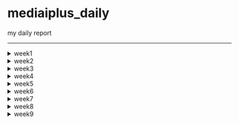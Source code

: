 # mediaiplus_daily
my daily report

******

<details>
<summary>week1</summary>

> <details>
> 
> <summary>20230302</summary>
> 
> ```
> 
> vscode
> DBeaver
> WinSCP
> MongoCompass
> 
> jh.park@mediaiplus.com 
> 123ssk12!
> 
> 메일확인 outlook
> 
> confluence
> 
> 임상시험공부 - 글로벌 임상시험 성공하기
> 
> 인턴십OT 내용정리
> 
> 컴공핵심과목 : 내가 잘하는거->대답잘할수있는거
> 자기소개 : 내가 얼마나 개발을 잘하는지, 얼마나빠르게 성장할수있는지 
> 면접관의 의도?? 편한마음으로 임하자..?
> 
> pw : 0130
> 
> task1 : EudraCT -> CTIS 
> task2 : CRIS result 수집하기
> 
> ```
> 
> </details>
> 
> <details>
> <summary>20230303</summary>
> 
> ```
> 
> 질문할거 -> 구글링 먼저하자
> 1. yml 
> 2. 파서에서 start_date yesterday 주석 이상한것같음
> 3. start_date, saving_start_date difference -> 왜 굳이 따로 두는가 ??
> 
> 
> 폴더 강제삭제 : rm -rf (folder)
> 
> 코드해석하기
> l19 : 파서
> l20 : common에서 logger가져오기 -> common_util로 가보면
> l80 : scraper 정의
> 
> 코드실행하기
> 
> 커맨드 : python scraper_manager.py
> 
> 디폴트값 nih 
> Scraper클래스로 nih 인스턴스 만듬
> _get_model 메소드 실행 -> _handling_date메소드 실행 -> NIHct 모델 리턴함 (클래스로 선언된 모델 임포트해서 갖고옴)
> 
> Namespace(start_date='lastupdatedate', end_date='today', save='no', insert='no', date_parameter=0, cris_start=0, cris_end=None, cris_lang='K', model='nih', email='no')
> 
> cris, mfds -> yaml에서 함
> 
> 핸들링데이터 메소드의 역할 
> 2023-03-01 today 를 아래처럼 변환해줌
> 03/01/2023 03/03/2023
> 
> dao가 뭘까?
> dao
> 
> run 메소드를 이해해보자
> 1. 비교
> 2. 크롤링해옴
> 3. 디비에 트리로 바꿔서 집어넣음
> 
> 
> parser?? : 커맨드라인 인수 파싱하기
> 
> 로컬 디비 만들기 : mysql부터 다시 깔자
> 
> get방식으로 api가져오기 -> 스키마 컴페어 부분부터 다시보기
> 
> ```
> 
> </details>
  
</details>

<!-- week2 -->

<details>
<summary>week2</summary>

> <details>
> <summary>20230306</summary>
> 
> ```
> import ipdb; ipdb.set_trace() 앞으로 디버깅은 이거로 하자
> 로컬에 DB설치하는법을 따로 배워야함...     
> tqdm 이라는 신기한 라이브러리를 배웠음
>   
> api를 통해 정보를 받아올수있다.
> Headers : fakeheaders -> 크롤링시 우회용
> 
> nih 접속하여 회사DB와 비교해보았음. 가장최신화된 자료가 NCT05754515 였는데,
> 회사DB에 contacts 정보가 정확히 입력되어있었음. 
> exact_tree 코드  556~690 
>   
> https://www.clinicaltrials.gov/ct2/home
>   
> ```
> <img
>      src="https://user-images.githubusercontent.com/126745832/223040633-c0b674cc-ac1f-47f8-ab99-f5087f376cc2.png"
>      width=300
>      height=100
> />
> <img
>      src="https://user-images.githubusercontent.com/126745832/223040690-9e20b7f5-e17a-4cf8-a415-63d850956a90.png"
>      width=300
>      height=100
> />
>   
> ```
> 위와 같이 
> /home/jh_park/test/_test/models/nihct/utils/info.py 코드에 적혀진대로 4개가 DB에도 저장된것.
> ```
> <img
>      src="https://user-images.githubusercontent.com/126745832/223041521-9cb969b8-3bbf-43ce-9add-3deb3032159f.png"
>      width=300
>      height=300
> />
> 
> ```
> 각각은 위와 같이 정의됨.
> DB에서 column의 이름임. > RDB cloumn scheme
> 
> compare scheme > crawl data > make tree > insert to DB
>   
> __repr__ : Node만들때(make tree) 사용했음.
> ```
>   
> </details>
> 
> <details>
> <summary>20230307</summary>
> 
> ```
> __str__, __repr__ 차이점 보기
>   
> >>> import datetime
> >>> a = datetime.datetime(2017, 9, 27)
> >>> str(a)
> '2017-09-27 00:00:00'
> >>> repr(a)
> 'datetime.datetime(2017, 9, 27, 0, 0)'
> 
>   
>   
> 크롤링과정 
> 
> NStudiesFound : 업데이트해줘야하는 데이터
> trial/100 만큼 iteration -> full_study_list 채움
> make tree를 이용하여 트리구조로 field_list를 만듬
> 23개의 element를 갖고있음 
> field_list[0] 는 이중리스트형태로 각각의 요소가 그에 해당되는 모듈의 정보를 갖고있음.
> 예시 : [ ['NCT05756881', Node (Level 0) : [struct] IdentificationModule / None // num of child of this node : 5],
>          ['NCT05756868', Node (Level 0) : [struct] IdentificationModule / None // num of child of this node : 5],
>          ['NCT05756855', Node (Level 0) : [struct] IdentificationModule / None // num of child of this node : 6] ... ]
>   
> 이를 바탕으로 rows를 만들면
> 
> [ ['NCT00001971', 'Evaluation of Patients With Liver Disease', 'Evaluation of Patients With Liver Disease', 'National Institutes of Health Clinical Center (CC)', '910214', 'NIH', None, None, None, None, '2023-03-07 10:18:13', '2023-03-07 10:18:13'], 
>   ['NCT00001481', 'The Role of Hormones in Postpartum Mood Disorders', 'An Endocrine Model for Postpartum Mood Disorders', 'National Institutes of Health Clinical Center (CC)', '950097', 'NIH', None, None, None, None, '2023-03-07 10:18:13', '2023-03-07 10:18:13'], 
>   ['NCT00001160', 'Studies on Tumors of the Thyroid', 'Studies on Thyroid Nodules and Thyroid Cancer', 'National Institutes of Health Clinical Center (CC)', '770096', 'NIH', None, None, None, None, '2023-03-07 10:18:13', '2023-03-07 10:18:13'] ... ]  
> 
>   
> cris 데이터 가져오기 
>   
> 그전에 질문
> 
> 1. DB에 중복 데이터가 존재함 
>   https://cris.nih.go.kr/cris/search/detailSearch.do/?seq=14743&search_page=L&search_lang=K
>   https://cris.nih.go.kr/cris/search/detailSearch.do/?seq=15988&search_page=L&search_lang=K
>   -> cris가 버전관리를 안해서 생기는 문제였음. 나중에 최신의 버전 (높은 key)을 유지하자
> 2. PRE20190408-003 ??
>   pre로 key로만 들어갈수있음
> 3. selenium.common.exceptions.WebDriverException: Message: 'chromedriver' executable may have wrong permissions. Please see https://chromedriver.chromium.org/home
>   해결 : 크롬드라이버 깔아서 .env.yml 변
> 4. 링크접속불가 
>   https://cris.nih.go.kr/cris/resultsearch/resultSearch.do/
> 5. 디비에 널값이 있는이유? 
> 
> 
> 크롤링하는법  
>  
> 먼저 갱신일을 기준으로 검색을 함.
>   
> parsing_kor_doc 부터 다시 확인하기. 
>   
>   
> ```
>   
> </details>
> 
> <details>
> <summary>20230308</summary>
> 
> ```
> 
> vscode 단축키
> 
> ctrl + end : 커서 맨끝으로
> shift + end : 선택하면서 행의 맨끝으로
> ctrl + shift + end : 선택하면서 페이지 맨끝으로 
> 
> ctrl + arrow : 커서 단어 단위로 옮기기 
> ctrl + shift + arrow : 단어단위 선택하면서 맨끝으로
> 
> crtl + alt : 다중택
> 
> DB -> mediaiplus -> DB name 'RAW'
> 
> cris : 최신업데이트 부터 오늘날짜로 받아오기 
> 
> 질문
> 1. cris 커맨드 입력받을때 인덱스를 왜입력받는가?
> 
> 2. dev_fe_ctx_cris_ct 테이블의 용도?
> ```
> ```
> git clone 하고 해야하는거 !!!
> 
> 1. .env 
> 2. 크롬드라이버 받기 
> ```
> ```
> CRIS 가장 큰 문제점 : api도없고, 계속해서 사이트가 변경됨 -> 지금만들어도 나중에 cris가 데이터를 게시하는 방법이 달라지면 다시 업로드 해야할 필요가 있음. -> 일단은 현재 버전으로 만들어봐야함.
> 
> 현상황 : cris_ct_result 데이터들 12/16을 마지막으로 업데이트가 안됨.
> 현재(230308 16:06) 기준 연구결과가 등록된 데이터들은 총 551건이 검색되는데, 막상 결과가 등록이 안된경우가 많음
> 
> 결과등록이 안된경우 
> ```
> 
> <img
>      src="https://user-images.githubusercontent.com/126745832/223645866-4067dd5f-441d-4647-95e4-8868149798c0.png"
>      width=300
>      height=300
> />
> <img
>      src="https://user-images.githubusercontent.com/126745832/223645982-f809fdaa-e813-4611-9af6-c2d701a3897c.png"
>      width=300
>      height=300
> />
> 
>   
> ```
> 결과등록이 잘된경우
> ```  
> <img
>      src="https://user-images.githubusercontent.com/126745832/223645598-a3332d69-3451-441b-9550-bf9e7cb93345.png"
>      width=300
>      height=300
> />
> 
> ```
> 내일 확인해봐야하는거 : 3/7 기준 6개가 업데이트됨, 그러나 DB엔 5개만 업데이트됨 (16157 누락) -> 3/7에 정기적으로 스크랩할때, 스크랩하기 전에 5개가 업데이트 된것이고, 나머지 하나는 스크랩 이후 업데이트된 것이었음. 
> 
> 결과 탭에 접속이 가능하다가 안되는 경우는 어떻게 해야할까... -> 업데이트 되는지 알 수가 없음 
>   그럼 전수조사를 해야하는가? -> 경우에 따라 다름 만약 잘못된 데이터를 지우기 위해 결과를 없앤것이라면..?
>   없어진 이유를 알 수 없음.
>   
> ```
> </details>
>
> <details>
> <summary>20230309</summary>
> 
> ```
> 
> study results 존재 -> 연구결과 국문/Eng 보고 크롤링하면 될듯  
> 
> TODO
> 
> 연구결과 탭이 존재하지않음 -> 링크로 접속하면 페이지 존재 (cris_seq=8930) (상세검색 불가, cris_seq으로만 접속가능)
> https://cris.nih.go.kr/cris/resultsearch/resultSearch.do?seq=8930&search_page=L&search_lang=&
> 크롤링 할 때 결과있음으로하면 cris_seq=8930과 같은 데이터는 검색불가 -> 어떻게 크롤링할까
> 
> 상세검색할때 실제 갱신일과, 상세검색에서 검색할때의 저장된 갱신일이 다름. -> KCT0000001
> 
> 현재 크롤링은 상세검색 페이지에서 셀레니움으로 함 -> cris_seq range로 바꾸기?
> 
> 결론!! : 그냥 최종갱신일로 크롤링하자.
> 
> ```
> 
> ```
> study results 형식
> 크게 4가지임
> 1. Participant Flow
> 2. Baseline Characteristics
> 3. Outcome Measures
> 4. Adverse Events
> 
> 
> ct_list를 토대로 ct_result_list를 만들자.
> 
> ct_list 구조 파악하기.
> 
> ct_list는 길이가 업데이트해야하는 데이터의 갯수 만큼 가진 리스트임.
> 예를들어 -start_date=2023-03-01 의 옵션을 준경우, 3월1일부터 오늘날짜(today)까지의 새로 갱신해야할 데이터를 수집하여 저장함
> 이때 ct_list의 각각의 요소가 갱신된 데이터의 정보를 담고있음.
> ```
> ```
> 예를들면 len(ct_list)=3 인경우, 갱신해야할 데이터가 3개가 있는것임.
> 각 데이터의 정보를 dictionary 로 만들어줌 
> 
> ct_list.append({
>             'seq': i,
>             'status': date_list,
>             'content': table_dict,
>             'url': f'{self.base_url}?seq={i}&search_page=L&search_lang={self.language}',
>         })
> 그렇다면 각각의 키에 해당하는 밸류값들을 보자
> ct_list[0]['seq'] = '24303'
> ct_list[0]['status'] = ['등록', '2022/10/25', '2022/12/23', '2023/03/08']
> 
> ct_list[0]['content'] 는 defaultdict 자료형임.
> 
> ct_list[0]['content'].keys() = dict_keys(['1. 연구개요', '2. 임상연구윤리심의', '3. 연구자', '4. 연구현황', '5. 연구비지원기관', '6. 연구책임기관', '7. 연구요약', '8. 연구설계', '9. 대상자선정기준', '10. 결과변수', '11. 연구결과 및 발표', '12. 연구데이터 공유(익명화된 연구대상자 데이터)'])
> 또한 이 key들의 해당하는 value 또한 defaultdict 임
> 
> 예를들면 ct_list[0]['content']['1. 연구개요'] 는 아래와 같이 구성됨. 각각의 key들은 대체로 cris 자료 테이블의 row : contents임
> 
> defaultdict(None, {'CRIS등록번호': 'KCT0008025', '연구고유번호': 'NCC2022-0319', '요약제목': 'MET 또는 EGFR 단백질이 과발현된 전이성 위암의 3차이상 요법으로서의 CKD-702/이리노테칸 1b/2상 임상시험', '연구제목': 'MET 또는 EGFR 단백질이 과발현된 전이성 위암의 3차이상 요법으로서의 CKD-702/이리노테칸 1b/2상 임상시험', '연구약어명': 'CKD-702', '식약처규제연구': '예(Yes)', 'IND/IDE Protocol 여부': '아니오(No)', '타등록시스템 등록여부': '아니오(No)', '임상연구 요양급여적용 신청 여부': '신청 중(Submitted pending)'})
> 
> ct_list[0]['url'] = 'https://cris.nih.go.kr/cris/search/detailSearch.do/?seq=24303&search_page=L&search_lang=K'
> 
> 
> 만약 데이터의 개수가 가변적이라면, 리스트로 만들어줌 -> 하나의 cris_seq가 아니라 여러개의 cris_seq가 있는것, 
> PRIMARY KEY를 하나더잡아줌 즉 예를들어 cris_seq = 24303의 데이터중 연구참여기관이 두개인경우, SRSID라는 PRIMARY KEY를 잡아주는것.
> ```
> <img
> src="https://user-images.githubusercontent.com/126745832/223931817-b00a1bc7-93fc-4871-8ec7-e04dcf821f05.png"
> width=500
> height=50
> />
> 
> ```
> 스키마에대해 일단 모두 rows에 SCHEME[:-2]로 None을 넣어놈
> 
> 오늘의 질문점
> 
> [오후 4:28] 박 진호
> 저 추가적으로 질문드립니다..! cris_ct_result_participant_flow_desc 테이블에서 KCTId = 'KCT0006080' 필터로 검색해보면 cris_seq가 19160, 19735 두개로 나오는데,  https://cris.nih.go.kr/cris/search/listDetail.do여기서 상세검색에서 연구결과를 연구결과 등록으로 두고, CRIS등록번호에 6080을 검색하면 6080데이터가 나와야하는데 안나오더라구요 그래서 이유를 찾아보았습니다.  먼저 연구결과 필터를 미등록으로 바꾸고 6080을 검색하면, 19160페이지가 검색되었습니다. 제 생각엔 CRIS에서 19160의 연구결과를 지우고 갱신을 안해준것 같습니다.  또 추가로 같은 KCTId를 갖는 19735는 연구결과가 있으나 19160에는 없었습니다.  19735는 상태가 임시저장된 데이터라 상세검색 으로는 검색이 안되고, url로는 접속할 수 있더라구요, 19735에는 결과탭이 있지만, 접속은 안되었습니다.https://cris.nih.go.kr/cris/search/detailSearch.do?seq=19735 그래서 제가 생각한점은 데이터베이스에 이러한 결과가 등록되었다가 다시 없어진경우가 추가적으로 존재할수있고, 이러한 데이터들은 CRIS에서 갱신처리를 안해주다보니 저희가 업데이트를 할 수 없다고 판단되는데,  이런경우 현재 데이터베이스에 있는 결과데이터들은 옳은 정보라고 할 수 있는건가요? 만약 그렇지 않다면 현재 데이터들은 지우고 새로운 데이터들로 채워야한다고 생각이되는데.. 제가 생각한점이 맞을까요??아닌경우면 그냥 현재 데이터베이스에 duplicate하는 방식으로 코드를 짜면 되는것일까요?  감사합니다! 
> 
> [오후 4:47] 조용장
> 네, 말씀주신대로가 맞습니다!자세한 설명을 좀 더 미리 드렸으면 고민하실만한 상황이 나오지 않았을텐데 죄송스럽네요..  1.일단 첫번째로 cris_seq는 고유하지만 cris_seq에 상응하는 KCTId는 고유하지 않습니다.이런 문제는 실제로 하나의 임상이 "임시 등록", "반려" 등 "등록"이 되기 전의 형상으로 여러개의 버전이 존재하기 때문인데요. 각 버전은 새로운 cris_seq를 발급 받지만 KCTId는 모두 동일할 수 있습니다. 초기에는 "임시 등록"이나 "반려" 등의 데이터도 의미가 있을 것이라고 판단하여 cris_seq를 기준으로 전체 수집하였습니다. 하지만 그럴 필요가 없다고 판단이 되기도 하였고최종 갱신일을 기준으로 임상시험 문서를 가져와야할 필요성이 대두되면서 cris_seq를 기준으로 데이터를 수집하는 것이 아닌 KCTId를 기준으로 CRIS 데이터를 수집해야 하는 상황이 된거죠. 2.두번째로 말씀주신 6080번과 같이 CRIS에는 등록이되거나 웹 상에 공개되었다가 제거되는 문서들이 있었습니다. 이런 문서들은 추후에 다시 접근하려해도 데이터를 얻을 수 없는 문제점이 발생하구요.  "이런 데이터를 두고 저희는 DB상에서 제거하기 보다는 가지고 있는 편이 더 저희 서비스를 가치있게 만들어 줄거라고 판단하고 있기는 합니다."  그 문서의 등록 취소 요인이 무엇인지는 알 수 없으나 특정 기업에서 어떤 종류의 질병에 대해 어떤 시도를 하려했다..는 정보는 중요할 것 같아서요. 게다가 저희 DB 설계상 제거된 문서에 대한 검출은 전수조사를 하는 수 밖에 없기도 하구요..  따라서 결론은 같은 KCTId에 대해서는 값을 replace하면 될 것 같습니다. 그리고 과거에 존재하였다가 현재에 존재하지 않는 문서에 대해서는 제거하지 않구요. 다만 추후에 동일한 KCTId 임상시험에 대해서 언제 어떻게 업데이트 되었는지 히스토리를 버전별로 가지고 있을 계획은 있습니다. 깃헙에도 이슈 사항으로 올려 놓기는 했어요.
> 
> [오후 4:48] 조용장 
> 글이다 보니 아무래도 제가 조금 이해하기 어렵게 작성해 놓은 내용이 있을 수도 있을 것 같기는해요... 조금 헷갈리시면 다음주에 다시 이야기 나누시죠~
> 
> ```
> </details>
> <details>
> <summary>20230310</summary>  
> 
> ```
> 결과 데이터들의 스터럭쳐가 매우 상이함 => 일반화 할 방법을 생각해보자
> 
> get result cris id 수정 : 
> 
> 다음을 추가함 :
> from selenium.webdriver.support.ui import Select
> Select(self.driver.find_element(By.XPATH, '//*[@id="results_yn"]')).select_by_value("Y")
> 
> 위 코드의 의미는 연구결과가 등록된 문서만 검색하겠다 라는 필터를 설정해준다는 의미임.
> 
> result들의 url을 보려고했는데, 몇개이상의 페이지를 로드하다보니 이런에러가 나는듯 -> 다음주에 다시 확인하기
> stale element reference: element is not attached to the page document
> 
> ```
> 
> </details>
</details>

<!-- week3 -->

<details>

<summary>week3</summary>

> <details>
> 
> <summary>20230313</summary>
>   
> ```
> 연구결과 등록으로 검색 -> 1. 에러페이지가 나오는지 확인 -> 에러나면 그대로 리턴
> 2. 페이지에 접속을 해도, 실제 데이터가 없을수있음.
> 3. 국문/영문으로 할지, 각각 페이지에서 크롤링 할지 정하기 -> 물어봐야 할듯 근데 KCT0008257 를 보면 각각 따로 하는게 좋을듯함.
>  
> 
> 현재 발생한 문제점 : 
> 1. 로딩되는 시간을 줘야 에러가 안남
> 2. 검색되는 데이터의 개수가 다름 -> 
>     연구결과 등록된 데이터들을 볼때, start date를 비워둔 데이터의 개수와 2010-01-01, 즉 cris홈페이지에서 제공하는 초기값을 주면 데이터 개수값이 달라짐.
>     
> 
> html구조
> 연구정보, 연구결과 상이함
> main div -> print div 
> 내일 물어볼거 : date_list는 필요없는건가?
>   
>   
>   
> 결과구조분석
> 1. Participant Flow
> 모집상세설명
> 배정 전 상세설명
> -> 고정적인 두개의 행!!
> 그다음 기간이나옴 -> 주로 기간은 한개존재함.
> 
> 
> 크롤링 과정
> 만약 K인경우, E인경우 나눠서
> 각각 parsing_result_kor_doc(resp), parsing_result_eng_doc(resp) 을 호출함.
> 
> ```
> 
> </details>
>   
> <details>
> 
> <summary>20230314</summary>
>   
> ```
> 연구결과 등록으로 검색 -> 1. 에러페이지가 나오는지 확인 -> 에러나면 그대로 리턴
> 2. 페이지에 접속을 해도, 실제 데이터가 없을수있음.
> 3. 국문/영문으로 할지, 각각 페이지에서 크롤링 할지 정하기 -> 물어봐야 할듯 근데 KCT0008257 를 보면 각각 따로 하는게 좋을듯함.
> 
> study details/study results를 크롤링해와야함 -> 먼저 검색조건에 맞는 날짜에 갱신된 데이터에 한해서 크롤링 그 후 결과가 등록된 데이터를 크롤링
> get max update 는, study details를 크롤링할때 받아와지므로 자동으로 업데이트됨.
>   결과 등록된 데이터는 없는 경우가 많음
>   
>   표안에 표 : 하나의 tr내에 두개의 th
>   원래대로라면 [[th],[td]] 이지만 th가 두개라면 [[th,th],[td]]가 됨
>   td내에 pre가 되어있을수도있다... -> ().text 사용하면 똑같이나옴
>   
>   먼저 results를 크게 4개로 분리, 그 후 각각을 다시 테이블로 분리, 그러면 그 각각의 테이블들은 tr을 갖는다.
>   각 tr을 th_list, td_list로 분리한다. 그후 [th_list, td_list]로 만들어 캡션과함께 테이블딕셔너리에 해당하는 value에 append해준다.
>   
>   tr,td를 분리할때, colspan rowspan을 잘 보자 -> 
>   rowspan = 2 의 의미? 두개의 행을 차지함.
>   colspan = 2 의 의미? 두개의 열을 차지함 즉 세분화된 데이터가 있는경우, colspan, rowspan이 사용
>   
>   코드에 주석으로 남겨둠.
>   
>   
>   Participant Flow 구조 >>>
>   하나의 시퀀스에 여러개의 피리어드
>   각각 피리어드 내에는 여러개의 암그룹이 있을 수 있음 
>   
>   현재 Participant Flow 관련 메소드:
>   cris_ct_result_participant_flow_desc -> 수정필요 x
>   cris_ct_result_participant_flow_list_desc -> 하나의 시퀀스에 여러개의 피리어드를 PFSId로 구분해서 넣어놈. 스키마는 단위, 코멘트
>   cris_ct_result_participant_flow_arm_group -> 암그룹당 정보, 탈락관련정보누락됨
>   cris_ct_result_participant_flow_arm_group_research_step -> 마일스톤은 암그룹당 없을수도있거나 여러개임
>   
>   -> 탈락관련데이터가 아예 없다!
>   
>   
>   
>   
>   
> api로 받아오기????
> ```
> 
> </details>
> 
> <details>
> <summary>20230315</summary>
> 
> ```
> 
> scraper를 fork해봄
> git명령어에 익숙해져가고 있음. 처음으로 clone, fork, ... 등등을 해보았고, git을 사용한 협업이 필수적임을 깨닫게 되었음.
> 
> 추가로 parser를 업데이트하는 커밋을 해봄.
> 
> 현재 PF데이터에 탈락사유가 없어서, 추가적인 테이블을 만들어줌.
> 
> 
> ```
>     
> </details>
> 
> <details>
> <summary>20230316</summary>
> 
> ```
> ct_result_list : 딕셔너리, key로 'Participant Flow', 'Baseline Characteristics', 'Outcome Measure', 'Adverse Events' 를 가짐
>   
> PF구조 파악하기
> result_dict['Participant Flow'].keys() = dict_keys(['모집상세설명', '배정 전 상세설명', 'Participant Flow List'])
>   
> result_dict['Participant Flow']['Participant Flow List'] 의 길이는 Period의 갯수를 의미함 
> 하나의 피리어드 내부에는, 여러개의 암그룹이 있을수 있음. -> 암그룹 리스트가 필요함
> result_dict['Participant Flow']['Participant Flow List'][0].keys() = dict_keys(['기간명', 'Arm Group List', '단위'])
>   
>   첫번째 암그룹의 데이터를 보자.
>   result_dict['Participant Flow']['Participant Flow List'][0]['Arm Group List'][0].keys() = 
>   dict_keys(['중재 / 관찰군명', '중재 / 관찰군 상세내용', '연구시작', 'Important Study Step List', '연구완료', '탈락', 'Fail Reason List'])
> 
>   암그룹 내부에는, 여러개의 마일스톤 데이터와 탈락사유가 있을수 있음.
>   첫번쨰 피리어드 내부의 첫번째 암그룹의 첫번째 마일스톤을 보자.
>   result_dict['Participant Flow']['Participant Flow List'][0]['Arm Group List'][0]['Important Study Step List'][0]
> {'중요연구단계': '시험약 또는 위약 복용', '중요연구단계 결과': '9'}
>   마일스톤 리스트의 요소는 딕셔너리의 형태로 되어있음 -> 탈락사유 리스트또한 같은 구조의 딕셔너리임.
>   
>   BC구조 파악하기
>   
>   먼저 첫번째 테이블은 고정적임
>   다음 테이블은, 나이 테이블 -> 나이는 범주형, 연속형, 그외속성으로 나뉘고 3개가 다 있거나 하나만 있을 수 있음.
>   그러므로 나오는대로 다만듬
>   total_dict['Arm Group List'][i] 에는 딕셔너리가 들어감. 각 딕셔너리의 키가 td가없는 데이터의 th, 즉 타이틀이됨.
>   
>   나이 그 외 특성 아웃라이어 : 
>   https://cris.nih.go.kr/cris/resultsearch/resultSearch.do/?seq=24196&search_page=L&search_lang=K
>   지역
>   https://cris.nih.go.kr/cris/resultsearch/resultSearch.do/?seq=6904&search_page=L&search_lang=K
>   
>   result_dict['Baseline Characteristics']['Arm Group List'][0].keys() = 
> dict_keys(['중재 / 관찰군명', '중재 / 관찰군 상세내용', '전체분석 대상수', '나이, 연속형 Dict', '성별 : 여성, 남성 Dict', '등록지역 Dict', 'Study Specific Measure List'])
>   
>   result_dict['Baseline Characteristics'].keys()
> dict_keys(['Arm Group List', 'Total', '분석단위', '전체분석 대상설명', '나이, 연속형 Dict', '성별 : 여성, 남성 Dict', '등록지역 Dict', 'Study Specific Measure List'])
> ```
> 
> </details>
> 
> <details>
> <summary>20230317</summary>
> 
> ```
> 
> ctrl + u : 리눅스 커맨드 삭제
> 
> 디비에 넣는 메소드
>   주요 아이디어 : 암그룹마다 공통데이터인지, 차이가나는지에 따라 테이블 분리
>   
> cris_ct_result_baseline_chc_desc : 첫번째 테이블의 모든 암그룹의 공통 데이터만
>   
> cris_ct_result_baseline_chc_age_categorical : 나이 범주형이 존재할때, 암그룹의 공통 데이터
> cris_ct_result_baseline_chc_age_continuous : 나이 연속형이 존재할때, 암그룹의 공통 데이터
> cris_ct_result_baseline_chc_age_other : 나이 그 외 특성이 존재할때, 암그룹의 공통 데이터
> 
> cris_ct_result_baseline_chc_gender : 성별 여성남성이 존재할때, 암그룹의 공통 데이터
> cris_ct_result_baseline_chc_gender_other : 성별 그 외 특성 존재할때, 암그룹의 공통 데이터
>   
> cris_ct_result_baseline_chc_enrollment_region : 등록지역, 공통데이터 
>   
> cris_ct_result_baseline_chc_other_specific : 그 외 특성, 같은 시퀀스에 대해 여러개의 OSSId가 있을 수 있다.
> OSSId를 사용함 (Other specific study Id)
>   
> 이제부턴 AGTId (Arm Group Title Id)를 암그룹 수에 따라 가질수 있음
> cris_ct_result_baseline_chc_arm : 첫번째 테이블 각각 암그룹 데이터 AGTId를 사용함
>   
> cris_ct_result_baseline_chc_arm_age_categorical : 나이 범주형 데이터, 암그룹마다 저장
> 
> 나이 연속형 데이터
> cris_ct_result_baseline_chc_arm_age_continuous_measure_type
> cris_ct_result_baseline_chc_arm_age_continuous_dispersion
>   -> 현재 테이블에 측정치 종류 분산도 측정을 따로 저장중인데, 한번에 저장하는거로 바꾸고, 
>   그 후 나이 연속형말고도 측정치 종류, 분산도 측정이 나올수있으므 만들어줘야함.
> 
> cris_ct_result_baseline_chc_arm_age_other_category : 한 시퀀스내에 여러개의 AGTId, 각각 AGTId당 AOCId가 할당될수있음.
> AOCId(Age other category Id)가 범주명의 갯수가됨.
>   
> cris_ct_result_baseline_chc_arm_age_other_category_result : 각 AOCId 에 ACRId할당.
>   연습용으로 좋은 seq : 13913
>   
> cris_ct_result_baseline_chc_arm_other_sp_category : 암그룹 -> 그외특성리스트 -> 범주명 리스트
> ```
> 
> </details>
</details>
  
<!--   week4 -->
  
<details>
<summary>week4</summary>
  
> <details>
> 
> <summary>20230320</summary>
> 
> ```
> 
> 분산도&측정치 수정 :
> cris_ct_result_baseline_chc_arm_age_continuous_measurements
> cris_ct_result_baseline_chc_arm_age_other_category_measurements
> cris_ct_result_baseline_chc_arm_gender_other_category_measurements
> 
> RAW -> REFINE 으로 옮기기
> 중요한 부분 : DB테이블이 변경되면, REFINE에 들어갈 데이터들도 바뀌어야하므로, 따로 코드를 수정해야함.
> 
> OM 분석하기
> 
> 결과변수의 갯수에 따라, 테이블의 갯수가 다름.
> 테이블 형식은, 결과변수 - 암그룹 정보 - data table 로 되어있음.
> 
> ct_result_list[i]['content']['Outcome Measure']['Outcome Measure List'][0] -> 0번째 OM, keys() 는
> dict_keys(['결과변수종류', '평가항목', '평가항목 상세설명', '평가시기', '통계분석', 'Arm Group List', '전체분석단위', '전체분석 대상설명', '측정단위']) 가 존재하고, Arm Group List를 제외하고 모두 공통항목임.
> 
> 기존의 방식에서 수정한부분 : 구조적으로는 없으나, 코드상오류가 하나 있었음
> 
> 나중에 다뤄야할 이슈 : 페이지 10개 넘어가면안됨.
> 
> AE 분석하기
> 
> 첫번째 테이블 고정
> 두번째 테이블은, 암그룹의 갯수만큼 column을 가짐. -> 행은 고정
> All cause mortality - 발생대상수, 연구대상수 고정
> Serious Adverse events - 발생대상수, 연구대상수, 이상반응 보고 횟수 고정
> 
> 
> ```
> 
> </details>
> 
> <details>
> 
> <summary>20230321</summary>
> 
> ```
> 
> 현재문제점 
> Other (Not Including Serious) Adverse Events 에서 
> 발생빈도보고기준 탭이 있으면, 데이터가 한칸씩 밀려남
> 
> Serious Adverse Events 에서
> Term, Total 아래 데이터는 무의미한 데이터로 취급함 -> 일단 유지 하기
> 
> 
> 
> ```
> 
> </details>
> 
> <details>
> 
> <summary>20230322</summary>
> 
> ```
> 
> cris api로 받아오기 : 페이지 설정을 해줘야함(데이터가 20개를 넘어가면 1페이지만으로 안끝남)
> prepared=True **
> 
> 
> ```
> 
> </details>
> 
> <details>
> 
> <summary>20230323</summary>
> 
> ```
> 
> DB에  만들기 : 
> import pymysql 을 import mysql.connector as pymysql 로 바꿔
> cursor 선언시 cursor = conn.cursor()  
> 
> 해야하는거 : sql구문 수정해서, 테이블 만들기
> 탈락사유 테이블 insert위해 함수만들기
> 
> cris_ct_result_baseline_chc_arm_age_other_category_result 수정해야함
> -> 수정완료
> 
> '측정치 종류', '분산도 측정' 이 나올수있는 데이터 : 나이연속 나이그외 성별그외 그외특성
> -> 나이연속은 이미존재하므로 총 6개의 추가 테이블을 만들어야함 : sql 수정, info 수정, 함수선언 
> 
> crisids받아오는 함수 수정
> 
> 
> ```
> 
> </details>
> 
> 
> 
> <details>
> 
> <summary>20230324</summary>
> 
> ```
> 
> 디비에서 스키마 잘못된것들 수정
> failed reason 에서 ISS -> FRS
> other sp 테이블 PRI key에 OSSID추가
> 
> eng차트 수정하기 
> 수정완료 
> DDL 수정
> info 수정
> extract_tree 수정
> parser 수정
> 
> ```
> 
> </details>

  
> </details>

<!-- week5 -->

<details>

<summary>week5</summary>
 
> <details>
>   
> <summary>20230327</summary>
>   
>   ```
>   
>   Error occurred in cris_ct_result_outcome_measure_desc : Error while executing statement: Data too long for column 'outcome_measure_time_frame' at row 1 : 에러 수정 -> sql문 수정, 데이터의 입력값 범위 늘려야함
>   varchar -> text 로 수정
>   서버데이터삭제돼서 다시 옮겨오기
>   ssh 접속시, fingerprint -> SSH에서 fingerprint는 공개키의 고유한 식별자로서, 해당 공개키가 유효하고 정확하게 인증된 것임을 보장하기 위한 기술적인 수단이다.
>   
>   ```
>   
> </details>
> 
> <details>
>   
> <summary>20230328</summary>
>   
>   ```
>   
>  연구결과가 있는 553개 데이터에 대해 크롤링하기
> Error occurred in cris_ct_result_participant_flow_arm_group_failed_reason_eng : Error while executing statement: Data too long for column 'failed_reason' at row 1
> Error occurred in cris_ct_result_baseline_chc_arm_eng : Error while executing statement: Data too long for column 'arm_group_title' at row 1
> Error occurred in cris_ct_result_baseline_chc_arm_age_other_category_eng : Error while executing statement: Data too long for column 'category_title' at row 1
> Error occurred in cris_ct_result_baseline_chc_arm_gender_other_category_result_eng : Error while executing statement: Data too long for column 'category_result' at row 1
> Error occurred in cris_ct_result_outcome_measure_arm_group_eng : Error while executing statement: Data too long for column 'arm_group_title' at row 1
> Error occurred in cris_ct_result_adverse_events_arm_group_eng : Error while executing statement: Data too long for column 'arm_group_title' at row 1
> -> sql에서 text로 바꿔주기
>   
>   '분석대상수' 탭이 두개의 th로 나뉘어진경우, 스키마네임에 ''이 들어감 -> 예외처리를해줘야함
>   
>  현재 발생한 문제점 :
>  1. DB에 저장이 안되는 테이블이 존재 -> 그러나 eng은 잘 저장이 되어있음. -> eng,kor 비교해서 해결하자
>  cris_ct_result_adverse_events_all_cause_mortaity
>  cris_ct_result_adverse_events_other_adverse_events
> cris_ct_result_adverse_events_other_adverse_reaction
> cris_ct_result_adverse_events_serious_adverse_events
> cris_ct_result_adverse_events_serious_adverse_reaction
> -> Dict 붙여서 해결
>   
> cris_ct_result_outcome_measure_arm_group_category
> cris_ct_result_outcome_measure_arm_group_category_result -> CategoryList, Category List 띄어쓰기 해결
> 
> 2. cris_ct_result_outcome_measure_desc_eng 에 데이터가 저장이안됨 -> 코드수정해야함 -> indentation 수정으로 해결
> 
>   3. mortaity -> mortaㅣity 오타수정 ...> 할필요 없음.. cris데이터오류였음
> 
> 
>   ```
>   
> </details>
>   
> <details>
>   
> <summary>20230329</summary>
>   
>   ```
>   
>   새로운 모델로 크롤링하고 DB에 넣기 -> 데이터 손실이 있나 확인하기
>   
>   cris_ct_result_adverse_events_serious_adverse_reaction
>   cris_ct_result_participant_flow_arm_group_failed_reason 에서 다시 문제 발생, 데이터 저장이 안됨
>   
>   cris_ct_all_overview 에 한해서 메소드가 get_rows_cris_all_overview 임.
>   
>   할 일 :
>   1)
> medic-dev-2022.c6dzc5dnqf69.ap-northeast-2.rds.amazonaws.com
> 서버, RAW DB 접속
> 
>  
> 
> 2)
> 뒤에 알고리듬 부분, dev_fe_이런것처럼 cris_ct로 시작하는 것 제외
> cris_ct_latest_approved_overvie, _eng 제외
> 하여 모든 table drop 후
> 
>  
> 
> 3) 2에서 제외한 테이블을 제외하고 cris_eng.sql, cris_kor.sql 로
> 테이블 생성
> 
>  
> 
> 4) scraper_manager.py -model=cris -insert=yes -start_date=
> 를 실행하여
> 기존 cris 데이터 + cris result 데이터 수집
>   
> 
>   
>   ```
>   
>   
> </details>
> 
> <details>
> 
> <summary>20230330</summary>
> 
> ```
> 1. integration folder의 func.py를 참고하여 cris_seq를 이용하고 있는 부분을 모두 분석
> 
>  
> 
> 2. 해당 파트를 KCTId로 대체
> 
>  
> 
> 3. RAW 데이터베이스에서 CRIS 테이블들은 KCTId를 primary key로 사용하도록 변경
> --> cris_seq를 그냥 날릴 것인지 아니면 그냥 property로 가지고 있을 것인지... 고민??
> 
>  
> 
> 4. REFINE을 다시 한번 돌려야 함 --> 도연님께 부탁
>   
> 현재 DDL에 REFINE 테이블 DDL이 없음 -> 만들  
> 
> 
> ```
> </details>
> 
> 
> <details>
> 
> <summary>20230331</summary>
> 
> ```
> scraper -> refine
> REFINE 의 순서 : init 에서 _get_in_memory_table 호출
> 
> 
> 
> 
> 
> 
> ```
> 
> </details>
>   
>   
> </details>

<!-- week6 -->


<details>

<summary>week6</summary>

> <details>
> 
> <summary>20230404</summary>
> 
> ```
> 
> refiner.py 분석!!
> 
> fetched_rows : DB에 ct_index테이블 가져옴
> fetched_rows, fetched_rows[0] = (1, 'NIH', 'NCT00000102', None, datetime.datetime(2023, 3, 14, 10, 55, 33), datetime.datetime(2023, 3, 14, 10, 55, 33))
> -> (ct_id, source, source_id, sub_id, _, _) 의 형태
> 
> 리턴되는 테이블 : idx_dict, idx_dict['NIH']['NCT...'] = ct_id 의 형태. if CRIS의 경우라면 src_id가 현재 cris_seq, sub_id를 가짐. ct_id는 통합번호. 
> 
> 이후 모듈마다 함수실행. 
> 
> refine_ct_identification : 각 임상사이트마다 RAW데이터베이스 접근후 데이터 가져옴.
> 
> ```
> 
> 
> </details>
> 
> <details>
> 
> <summary>20230405</summary>
> 
> ```
> 
> refiner에서 각 모듈의 요소는 dict이며, 각dict에는 스키마와 테이블네임, 메소드정보가 들어 있음.
> 첫번째 모듈은 IdentificationModule, 첫번째 모듈은 3개의 딕셔너리를 갖고있으며, 첫번째 요소가 ct_identification임.
> 
> @global_process의 의미 파악하기.
> decorator로 함수를 인자로받음. 
> 
> 처음 실행시 refiner는 get in memory table을 호출하는데, 이때 로컬 DB에는 ct_index 테이블이 없기 때문에, 새로 만들어줘야함.
> 이후 리턴값으로 현재 갖고있는 ct data들을 저장하는 딕셔너리를 리턴함. (ct_index에 정보들)
> 현재 ct_index는 cris데이터를 cris_seq으로 구분하기때문에, 이를 KCT_Id로 대체할경우, 여러개의 KCT_Id를 갖는 데이터가 생길수 있음.
> -> 그러므로 cris데이터를 삭제해야하는데, 이럴경우 ct_id에 공백이 생기기때문에, 처음부터 다시 refine해야함.
> 
> 만약 cris데이터가 갱신되면, 같은 KCT_Id지만 새로운 cris_seq이 발급됨. 이 경우 raw데이터베이스에는 KCT_Id당 여러개의 데이터가 생길수있음. (PRI_KEY가 cris_seq 이기 때문) -> 
> 1. 만약 이때 KCT_Id 가 겹치므로 duplicate하지 않고 과거 데이터를 유지할경우[현재기준], refine시 cris_seq가 필수적임
> 2. 그러나 갱신할경우, 즉 KCT_Id가 PRI_KEY가 될 경우 refine또한 갱신된 KCT_Id 에 대하여 다시 데이터를 갱신해줄 필요가 있음. 이 경우 refine에게 KCT_Id가 갱신되었음을 알려줘야함. -> 이문제는 애초에 update날짜로 진행하기때문에, 고려해줄필요가 없음.
> 
> RAW.cris테이블을 싹다 seq날려서 새롭게 받자.
> REFINE 에러나는 DDL수정.
> 
> -- refine.ct_arms_intervention definition
> 
> CREATE TABLE `ct_arms_intervention` (
> `ct_id` int NOT NULL,
> `ais_id` int NOT NULL,
> `category` json DEFAULT NULL,
> `name` text,
> `description` text,
> `synonym` json DEFAULT NULL,
> `create_date` datetime NOT NULL,
> `update_date` datetime NOT NULL,
> PRIMARY KEY (`ct_id`,`ais_id`)
> ) ENGINE=InnoDB DEFAULT CHARSET=utf8mb4 COLLATE=utf8mb4_0900_ai_ci;
> 
> 
> 
> 
> 
> ```
> 
> 
> </details>
> 
> <details>
> 
> <summary>20230406</summary>
> 
> ```
> 
> NEW DDL : 
> 
> -- refine.ct_arms_intervention definition
> 
> CREATE TABLE `ct_arms_intervention` (
> `ct_id` int NOT NULL,
> `ais_id` int NOT NULL,
> `category` json DEFAULT NULL,
> `name` text,
> `description` text,
> `synonym` json DEFAULT NULL,
> `create_date` datetime NOT NULL,
> `update_date` datetime NOT NULL,
> PRIMARY KEY (`ct_id`,`ais_id`)
> ) ENGINE=InnoDB DEFAULT CHARSET=utf8mb4 COLLATE=utf8mb4_0900_ai_ci;
> 
> TODO : 
> 1. Modify DDL for cris_kor, cris_eng to dropout cris_seq scheme
> 2. Modify crisct.utils to make KCT_Id as PRI KEY 
> 
> 이경우 dev_fe_ctx_cris_ct 의 테이블은 어떻게 처리해야하는지?
> 크롤링시에는 기존의방법을 사용하되, 데이터베이스에 저장할때 cris_seq만 누락시킴
> 
> 로컬에서 DB로 접근할때 안되는거 수정하는법:
> 
> 1. import pymysql -> import mysql.connector 
> 2. conn에서 conn = mysql.connector.connect(host=HOST, port=PORT, user=USER_NAME, passwd=PASSWORD, db=DB_NAME)
> 3. cursor = conn.cursor(prepared=True)
> 
> 
> ```
> 
> 
> </details>
> 
> <details>
> 
> <summary>20230407</summary>
> 
> ```
> 
> 현재 cris_seq 스키마를 dropout하는데 성공하였고, DB에 잘 저장됨을 확인.
> 여기서 질문점
> 
> DDL의 알고리즘 사용해야하나?
> dev_fe, latest_approved 사용유무?
> 
> 
> 1409 : outcome measure가 없는 경우도 존재함
> 
> ```
> 
> </details>

</details>

<!-- week7 -->

<details>

<summary>week7</summary>
<!-- >> -->

> <details>
> 
> <summary>20230410</summary>
> 
> 
> 
> ```
> grant_idx -> ct index 부여
> refine DDL수정 -> ct, other 분리
> validation 수정하기
> 
> 현재 문제점
> import pymysql : server
> import mysql.connector : local
> 
> local 에서 DB삽입 작업시 mysql.connector를 사용하지만 이경우 execute의 리턴값이 0,1이아닌 None 이 되기때문에, assertion에러가 발생함
> 일단은 pymysql로 connect하자 -> assertion구문을 빼야할듯?
> 
> latest_approved 테이블에 대한 메서드가 잘못됨 -> 수정해야함
> 
> 
> ```
> 
> </details>
> 
> 
> <details>
> 
> <summary>20230411</summary>
> 
> 
> ```
> 
> commit 완료 : RAW데이터베이스의 테이블에서, cris_seq dropout
> 
> 
> ```
> 
> 
> 
> </details>
> 
> <details>
> 
> <summary>20230412</summary>
> 
> 
> ```
> grant_idx -> assert 에러
> 
> ```
> 
> 
> 
> </details>
> 
> <details>
> 
> <summary>20230413</summary>
> 
> 
> ```
> 오늘 할 일 : mediaiplus server DB에 insert 
> -> mysql.connector로 변경하기
> 
> ```
> 
> 
> 
> </details>

</details>

<!-- week8 -->

<details>

<summary>week8</summary>
<!-- >> -->

> <details>
> 
> <summary>20230417</summary>
> 
> ```
> 24서버에 RAW데이터베이스만 채우면됨.
>   현재 cris_lang=K 데이터완료.
>   
> 
> ```
> 
> 
> </details>
> 
> <details>
> 
> <summary>20230418</summary>
> 
> ```
> cris데이터 수집시, 갱신된데이터가 아닌 최신의 데이터는 받아오지 못함 : 등록일을 기준으로도 받아와야함.
> -> 해결
>   
> What is your suggestion? What we should do?
> analyzer 와 같이 별도의 python 파일 만들고
> 일간, 주간, 월간 (update_date 기준)으로
> 뽑아낼 수 있는 ("풍부한") 통계 
> 
> 두 가지 parameter가 사용될 수 있음
> 
> REFINE process를 돌렸을 때 update_date 날짜를 기준으로
> last_update_post_date 기준으로
>  
> 콘텐츠 자체는 생각을 해봐야.. 
> 
> 결과 다 뽑고나서 engineering 작업
> 결과를 pdf한다음
> 얘를 메일로 쏘면 best
> 
> ```
> 
> 
> </details>
> 
> <details>
> 
> <summary>20230419~20230421</summary>
> 
> ```
> WIS2023 (World IT Show 2023)에 전시자로 참가하였습니다!
> 
> ```
> 
> 
> </details>
  
</details>

<!-- week9 -->

<details>

<summary>week9</summary>
<!-- >> -->

<details>

<summary>20230424</summary>

```
analyzer.py 만들기

ct_status의 데이터들을 불러와야함 -> 13번째 스키마, 즉 last_update_post_date가 날짜 interval 안에 있는지 체크
  
```
</details>

<details>

<summary>20230425</summary>

```
analyzer는 년단위, 월단위, 일단위로 데이터를 분석한 결과를 시각화하는것 : 도넛차트, 히스토그램
현재 issue : 날짜에서 datetime을 사용하는데 이 때 윤년이 껴있을경우 일년기준을 어떻게 잡아야하는지, 이외에도 예외케이스들 처리해야함
  
```
</details>

<details>

<summary>20230426</summary>

```
약물데이터 검수하기 1일차
  
```
</details>

<details>

<summary>20230427</summary>

```
딥러닝 :
지도학습 : regression, classification
비지도학습 : clustering, anomaly detection, dimensionality reduction
  
```
</details>


</details>
